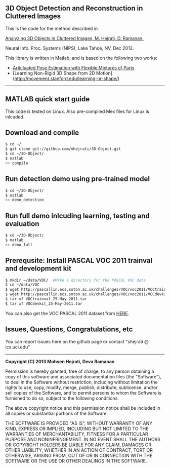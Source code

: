 ## 3D Object Detection and Reconstruction in Cluttered Images

This is the code for the method described in

[Analyzing 3D Objects in Cluttered Images, M. Hejrati, D. Ramanan.](http://www.ics.uci.edu/~shejrati/files/car.pdf)

Neural Info. Proc. Systems (NIPS), Lake Tahoe, NV, Dec 2012.

This library is written in Matlab, and is based on the following two works:
* [Articluated Pose Estimation with Flexible Mixtures of Parts](http://www.ics.uci.edu/~dramanan/software/pose/)
* [Learning Non-Rigid 3D Shape from 2D Motion] (http://movement.stanford.edu/learning-nr-shape/)


---- 

## MATLAB quick start guide

This code is tested on Linux. Also pre-compiled Mex files for Linux is inlcuded.

## Download and compile
``` sh
$ cd ~/
$ git clone git://github.com/mhejrati/3D-Object.git
$ cd ~/3D-Object/
$ matlab
>> compile
```

## Run detection demo using pre-trained model
``` sh
$ cd ~/3D-Object/
$ matlab
>> demo_detection
```

## Run full demo inlcuding learning, testing and evaluation
``` sh
$ cd ~/3D-Object/
$ matlab
>> demo_full
```

## Prerequsite: Install PASCAL VOC 2011 trainval and development kit
``` sh
$ mkdir ~/data/VOC/  #Make a directory for the PASCAL VOC data
$ cd ~/data/VOC
$ wget http://pascallin.ecs.soton.ac.uk/challenges/VOC/voc2011/VOCtrainval_25-May-2011.tar
$ wget http://pascallin.ecs.soton.ac.uk/challenges/VOC/voc2011/VOCdevkit_25-May-2011.tar
$ tar xf VOCtrainval_25-May-2011.tar
$ tar xf VOCdevkit_25-May-2011.tar 
``` 
You can also get the VOC PASCAL 2011 dataset from [HERE](http://pascallin.ecs.soton.ac.uk/challenges/VOC/voc2011/#data).


## Issues, Questions, Congratulations, etc

You can report issues here on the github page or contact "shejrati @ ics.uci.edu"

--- 
**Copyright (C) 2013 Mohsen Hejrati, Deva Ramanan**

Permission is hereby granted, free of charge, to any person obtaining
a copy of this software and associated documentation files (the
"Software"), to deal in the Software without restriction, including
without limitation the rights to use, copy, modify, merge, publish,
distribute, sublicense, and/or sell copies of the Software, and to
permit persons to whom the Software is furnished to do so, subject to
the following conditions:

The above copyright notice and this permission notice shall be
included in all copies or substantial portions of the Software.

THE SOFTWARE IS PROVIDED "AS IS", WITHOUT WARRANTY OF ANY KIND,
EXPRESS OR IMPLIED, INCLUDING BUT NOT LIMITED TO THE WARRANTIES OF
MERCHANTABILITY, FITNESS FOR A PARTICULAR PURPOSE AND
NONINFRINGEMENT. IN NO EVENT SHALL THE AUTHORS OR COPYRIGHT HOLDERS BE
LIABLE FOR ANY CLAIM, DAMAGES OR OTHER LIABILITY, WHETHER IN AN ACTION
OF CONTRACT, TORT OR OTHERWISE, ARISING FROM, OUT OF OR IN CONNECTION
WITH THE SOFTWARE OR THE USE OR OTHER DEALINGS IN THE SOFTWARE.

